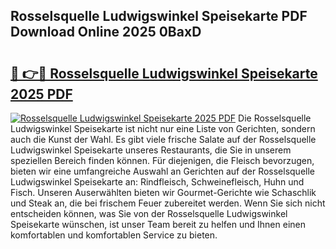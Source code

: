 ## Rosselsquelle Ludwigswinkel Speisekarte PDF Download Online 2025 0BaxD

# <h2><a href="http://gcd0pud.nevu.top/?p=Rosselsquelle+Ludwigswinkel+Speisekarte">🔗 👉🔴 Rosselsquelle Ludwigswinkel Speisekarte 2025 PDF</a></h2>

[![Rosselsquelle Ludwigswinkel Speisekarte 2025 PDF](https://i.imgur.com/dBaPXMq.png)](http://gcd0pud.nevu.top/?p=Rosselsquelle+Ludwigswinkel+Speisekarte)
Die Rosselsquelle Ludwigswinkel Speisekarte ist nicht nur eine Liste von Gerichten, sondern auch die Kunst der Wahl. Es gibt viele frische Salate auf der Rosselsquelle Ludwigswinkel Speisekarte unseres Restaurants, die Sie in unserem speziellen Bereich finden können. Für diejenigen, die Fleisch bevorzugen, bieten wir eine umfangreiche Auswahl an Gerichten auf der Rosselsquelle Ludwigswinkel Speisekarte an: Rindfleisch, Schweinefleisch, Huhn und Fisch. Unseren Auserwählten bieten wir Gourmet-Gerichte wie Schaschlik und Steak an, die bei frischem Feuer zubereitet werden. Wenn Sie sich nicht entscheiden können, was Sie von der Rosselsquelle Ludwigswinkel Speisekarte wünschen, ist unser Team bereit zu helfen und Ihnen einen komfortablen und komfortablen Service zu bieten.
